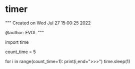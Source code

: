 # timer

"""
Created on Wed Jul 27 15:00:25 2022

@author: EVOL
"""

import time


count_time = 5

for i in range(count_time+1):
    print(i,end=">>>")
    time.sleep(1)
    
